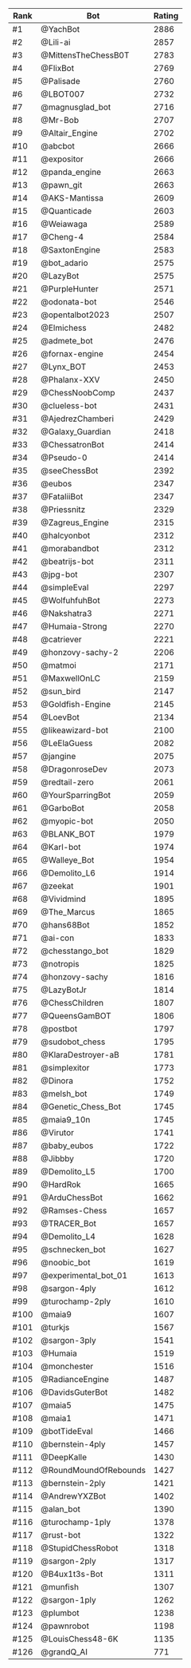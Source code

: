 Rank|Bot|Rating
---|---|---
#1|@YachBot|2886
#2|@Lili-ai|2857
#3|@MittensTheChessB0T|2783
#4|@FlixBot|2769
#5|@Palisade|2760
#6|@LBOT007|2732
#7|@magnusglad_bot|2716
#8|@Mr-Bob|2707
#9|@Altair_Engine|2702
#10|@abcbot|2666
#11|@expositor|2666
#12|@panda_engine|2663
#13|@pawn_git|2663
#14|@AKS-Mantissa|2609
#15|@Quanticade|2603
#16|@Weiawaga|2589
#17|@Cheng-4|2584
#18|@SaxtonEngine|2583
#19|@bot_adario|2575
#20|@LazyBot|2575
#21|@PurpleHunter|2571
#22|@odonata-bot|2546
#23|@opentalbot2023|2507
#24|@Elmichess|2482
#25|@admete_bot|2476
#26|@fornax-engine|2454
#27|@Lynx_BOT|2453
#28|@Phalanx-XXV|2450
#29|@ChessNoobComp|2437
#30|@clueless-bot|2431
#31|@AjedrezChamberi|2429
#32|@Galaxy_Guardian|2418
#33|@ChessatronBot|2414
#34|@Pseudo-0|2414
#35|@seeChessBot|2392
#36|@eubos|2347
#37|@FataliiBot|2347
#38|@Priessnitz|2329
#39|@Zagreus_Engine|2315
#40|@halcyonbot|2312
#41|@morabandbot|2312
#42|@beatrijs-bot|2311
#43|@jpg-bot|2307
#44|@simpleEval|2297
#45|@WolfuhfuhBot|2273
#46|@Nakshatra3|2271
#47|@Humaia-Strong|2270
#48|@catriever|2221
#49|@honzovy-sachy-2|2206
#50|@matmoi|2171
#51|@MaxwellOnLC|2159
#52|@sun_bird|2147
#53|@Goldfish-Engine|2145
#54|@LoevBot|2134
#55|@likeawizard-bot|2100
#56|@LeElaGuess|2082
#57|@jangine|2075
#58|@DragonroseDev|2073
#59|@redtail-zero|2061
#60|@YourSparringBot|2059
#61|@GarboBot|2058
#62|@myopic-bot|2050
#63|@BLANK_BOT|1979
#64|@Karl-bot|1974
#65|@Walleye_Bot|1954
#66|@Demolito_L6|1914
#67|@zeekat|1901
#68|@Vividmind|1895
#69|@The_Marcus|1865
#70|@hans68Bot|1852
#71|@ai-con|1833
#72|@chesstango_bot|1829
#73|@notropis|1825
#74|@honzovy-sachy|1816
#75|@LazyBotJr|1814
#76|@ChessChildren|1807
#77|@QueensGamBOT|1806
#78|@postbot|1797
#79|@sudobot_chess|1795
#80|@KlaraDestroyer-aB|1781
#81|@simplexitor|1773
#82|@Dinora|1752
#83|@melsh_bot|1749
#84|@Genetic_Chess_Bot|1745
#85|@maia9_10n|1745
#86|@Virutor|1741
#87|@baby_eubos|1722
#88|@Jibbby|1720
#89|@Demolito_L5|1700
#90|@HardRok|1665
#91|@ArduChessBot|1662
#92|@Ramses-Chess|1657
#93|@TRACER_Bot|1657
#94|@Demolito_L4|1628
#95|@schnecken_bot|1627
#96|@noobic_bot|1619
#97|@experimental_bot_01|1613
#98|@sargon-4ply|1612
#99|@turochamp-2ply|1610
#100|@maia9|1607
#101|@turkjs|1567
#102|@sargon-3ply|1541
#103|@Humaia|1519
#104|@monchester|1516
#105|@RadianceEngine|1487
#106|@DavidsGuterBot|1482
#107|@maia5|1475
#108|@maia1|1471
#109|@botTideEval|1466
#110|@bernstein-4ply|1457
#111|@DeepKalle|1430
#112|@RoundMoundOfRebounds|1427
#113|@bernstein-2ply|1421
#114|@AndrewYXZBot|1402
#115|@alan_bot|1390
#116|@turochamp-1ply|1378
#117|@rust-bot|1322
#118|@StupidChessRobot|1318
#119|@sargon-2ply|1317
#120|@B4ux1t3s-Bot|1311
#121|@munfish|1307
#122|@sargon-1ply|1262
#123|@plumbot|1238
#124|@pawnrobot|1198
#125|@LouisChess48-6K|1135
#126|@grandQ_AI|771
